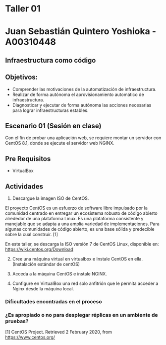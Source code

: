 # Taller 01

# Juan Sebastián Quintero Yoshioka - A00310448

## Infraestructura como código
## Objetivos:
- Comprender las motivaciones de la automatización de infraestructura.
- Realizar de forma autónoma el aprovisionamiento automático de infraestructura.
- Diagnosticar y ejecutar de forma autónoma las acciones necesarias para lograr infraestructuras estables.

## Escenario 01 (Sesión en clase)

Con el fin de probar una aplicación web, se requiere montar un servidor con CentOS 8.1, donde se ejecute el servidor web NGINX.

## Pre Requisitos

- VirtualBox

## Actividades

 1. Descargue la imagen ISO de CentOS.
 
 El proyecto CentOS es un esfuerzo de software libre impulsado por la comunidad centrado en entregar un ecosistema robusto de código abierto alrededor de una plataforma Linux. Es una plataforma consistente y manejable que se adapta a una amplia variedad de implementaciones. Para algunas comunidades de código abierto, es una base sólida y predecible sobre la cual construir. [1]
 
 En este taller, se descarga la ISO versión 7 de CentOS Linux, disponible en: https://wiki.centos.org/Download
 
 
 2. Cree una máquina virtual en virtualbox e Instale CentOS en ella. (Instalación estándar de centOS)
 
 3. Acceda a la máquina CentOS e instale NGINX.
 
 4. Configure en VirtualBox una red solo anfitrión que le permita acceder a Nginx desde la máquina local.
 

### Dificultades encontradas en el proceso

### ¿Es apropiado o no para desplegar réplicas en un ambiente de pruebas?




[1] CentOS Project. Retrieved 2 February 2020, from https://www.centos.org/
